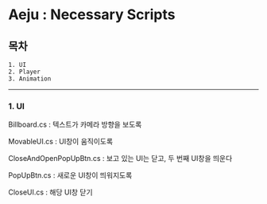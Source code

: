 # Aeju : Necessary Scripts

## 목차
    1. UI
    2. Player
    3. Animation
    
***
### 1. UI
Billboard.cs : 텍스트가 카메라 방향을 보도록


MovableUI.cs : UI창이 움직이도록


CloseAndOpenPopUpBtn.cs : 보고 있는 UI는 닫고, 두 번째 UI창을 띄운다


PopUpBtn.cs : 새로운 UI창이 띄워지도록


CloseUI.cs : 해당 UI창 닫기
